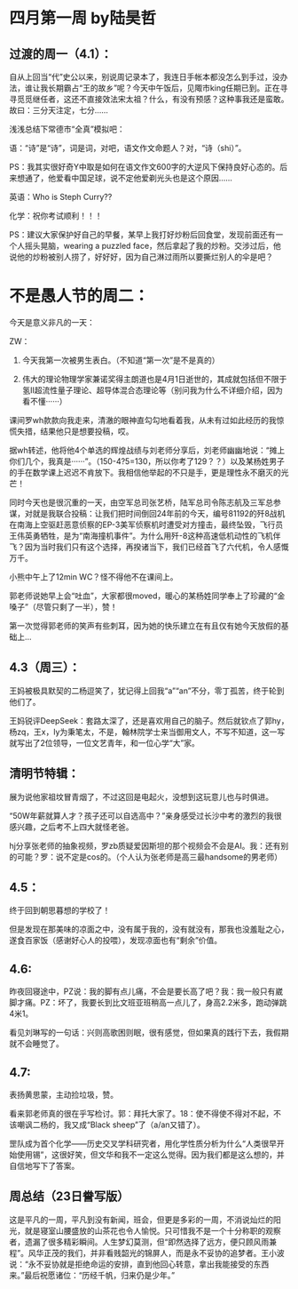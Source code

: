 # 四月第一周 by陆昊哲

## 过渡的周一（4.1）：



自从上回当“代”史公以来，别说周记录本了，我连日手帐本都没怎么到手过，没办法，谁让我长期霸占“王的故乡”呢？今天中午饭后，见陬市king任期已到。正在寻寻觅觅继任者，这还不直接效法宋太祖？什么，有没有预感？这种事我还是蛮敢。故曰：三分天注定，七分……

浅浅总结下常德市“全真”模拟吧：

语：“诗”是“诗”，词是词，对吧，语文作文命题人？对，“诗（shi）”。

PS：我其实很好奇Y中取是如何在语文作文600字的大逆风下保持良好心态的。后来想通了，他爱看中国足球，说不定他爱剃光头也是这个原因……

英语：Who is Steph Curry??

化学：祝你考试顺利！！！

PS：建议大家保护好自己的早餐，某早上我打好炒粉后回食堂，发现前面还有一个人摇头晃脑，wearing a puzzled face，然后拿起了我的炒粉。交涉过后，他说他的炒粉被别人捞了，好好好，因为自己淋过雨所以要撕烂别人的伞是吧？

# 不是愚人节的周二：

今天是意义非凡的一天：

ZW：

1. 今天我第一次被男生表白。（不知道“第一次”是不是真的）

2. 伟大的理论物理学家兼诺奖得主朗道也是4月1日逝世的，其成就包括但不限于氢Ⅱ超流性量子理论、超导体混合态理论等（别问我为什么不详细介绍，因为看不懂······）

 

课间罗wh款款向我走来，清澈的眼神直勾勾地看着我，从未有过如此经历的我惊慌失措，结果他只是想要投稿，哎。

据wh转述，他将他4个单选的辉煌战绩与刘老师分享后，刘老师幽幽地说：“摊上你们几个，我真是······”。（150-4?5=130，所以你考了129？？）以及某杨姓男子的手在数学课上迟迟不肯放下。我相信他举起的不只是手，更是理性永不磨灭的光芒！

同时今天也是很沉重的一天，由空军总司张艺桥，陆军总司令陈志航及三军总参谋，对就是我联合投稿：让我们把时间倒回24年前的今天，编号81192的歼8战机在南海上空驱赶恶意侦察的EP-3美军侦察机时遭受对方撞击，最终坠毁，飞行员王伟英勇牺牲，是为“南海撞机事件”。为什么用歼-8这种高速低机动性的飞机伴飞？因为当时我们只有这个选择，再揆诸当下，我们已经首飞了六代机，令人感慨万千。

 

小熊中午上了12min WC？怪不得他不在课间上。

 

郭老师说她早上会“吐血”，大家都很moved，暖心的某杨姓同学奉上了珍藏的“金嗓子”（尽管只剩了一半），赞！

 

第一次觉得郭老师的笑声有些刺耳，因为她的快乐建立在有且仅有她今天放假的基础上…



## 4.3（周三）：

王妈被极具默契的二杨逗笑了，犹记得上回我“a”“an”不分，零丁孤苦，终于轮到他们了。

 

王妈锐评DeepSeek：套路太深了，还是喜欢用自己的脑子。然后就钦点了郭hy，杨zq，王x，ly为秉笔太，不是，翰林院学士来当御用文人，不写不知道，这一写就写出了2位领导，一位文艺青年，和一位心学“大”家。

 

## 清明节特辑：

展为说他家祖坟冒青烟了，不过这回是电起火，没想到这玩意儿也与时俱进。

 

“50W年薪就算人才？孩子还可以自选高中？”亲身感受过长沙中考的激烈的我很感兴趣，之后考不上四大就怪老爸。

 

hj分享张老师的抽象视频，罗zb质疑爱因斯坦的那个视频会不会是AI。我：还有别的可能？罗：说不定是cos的。（个人认为张老师是高三最handsome的男老师）



## 4.5：

终于回到朝思暮想的学校了！

但是发现在那美味的凉面之中，没有属于我的，没有就没有，那我也没羞耻之心，遂食百家饭（感谢好心人的投喂），发现凉面也有“剩余”价值。



## 4.6:

昨夜回寝途中，PZ说：我的脚有点儿痛，不会是要长高了吧？我：我一般只有崴脚才痛。PZ：坏了，我要长到比文班亚班稍高一点儿了，身高2.2米多，跑动弹跳4米1。

 

看见刘琳写的一句话：兴则高歌困则眠，很有感觉，但如果真的践行下去，我假期就不会睡觉了。



## 4.7:

表扬黄思蒙，主动捡垃圾，赞。

看来郭老师真的很在乎写检讨。郭：拜托大家了。18：使不得使不得对不起，不该嘲讽二杨的，我又成“Black sheep”了（a/an又错了）。

罡队成为首个化学——历史交叉学科研究者，用化学性质分析为什么“人类很早开始使用锡”，这很好笑，但文华和我不一定这么觉得。因为我们都是这么想的，并自信地写下了答案。



## 周总结（23日誊写版）

这是平凡的一周，平凡到没有新闻，班会，但更是多彩的一周，不消说灿烂的阳光，就是寝室山腰盛放的山茶花也令人愉悦。只可惜我不是一个十分称职的观察者，遗漏了很多精彩瞬间。人生梦幻莫测，但“即然选择了远方，便只顾风雨兼程”。风华正茂的我们，并非看贱韶光的锦屏人，而是永不妥协的追梦者。王小波说：“永不妥协就是拒绝命运的安排，直到他回心转意，拿出我能接受的东西来。”最后祝愿诸位：“历经千帆，归来仍是少年。”